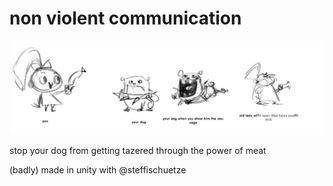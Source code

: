 # non violent communication
![Alt text](/bmj-0616/extreme-concept.jpg?raw=true)

stop your dog from getting tazered through the power of meat

(badly) made in unity with @steffischuetze
